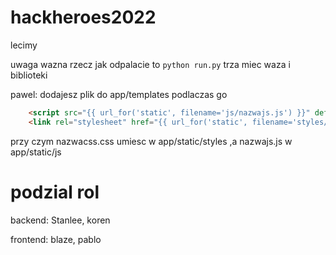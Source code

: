 # hackheroes2022
lecimy

uwaga wazna rzecz
jak odpalacie to 
`python run.py`
trza miec waza i biblioteki

pawel: dodajesz plik do app/templates 
podlaczas go
```html
    <script src="{{ url_for('static', filename='js/nazwajs.js') }}" defer></script>
    <link rel="stylesheet" href="{{ url_for('static', filename='styles/nazwacss.css') }}">
```
przy czym nazwacss.css umiesc w app/static/styles ,a nazwajs.js w app/static/js
# podzial rol

backend:
Stanlee, koren

frontend:
blaze, pablo
